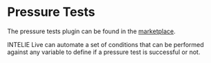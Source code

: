 # Pressure Tests

The pressure tests plugin can be found in the [marketplace](https://marketplace.intelie.com/artifact/plugin-pressuretests).

INTELIE Live can automate a set of conditions that can be performed against any variable to define if a pressure test is successful or not.

###



